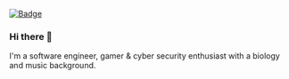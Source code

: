 [![Badge](https://widget.realdeveloper.pro/api/badge?title=Languages%20and%20Frameworks&badges=Python,React,JavaScript,TypeScript,jQuery,Flask,Jinja,Express.js,Node.js,Bootstrap)](https://github.com/xerilius)

### Hi there 👋  
I'm a software engineer, gamer & cyber security enthusiast with a biology and music background.  
<br>
<br>


<!--
**xerilius/xerilius** is a ✨ _special_ ✨ repository because its `README.md` (this file) appears on your GitHub profile.

Here are some ideas to get you started:

- 🔭 I’m currently working on ...
- 🌱 I’m currently learning ...
- 👯 I’m looking to collaborate on ...
- 🤔 I’m looking for help with ...
- 💬 Ask me about ...
- 📫 How to reach me: ...
- 😄 Pronouns: ...
- ⚡ Fun fact: ...
-->

